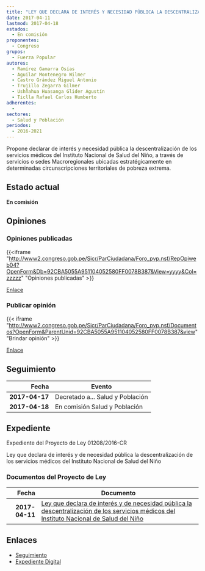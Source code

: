 ```yaml
---
title: "LEY QUE DECLARA DE INTERÉS Y NECESIDAD PÚBLICA LA DESCENTRALIZACIÓN DE LOS SERVICIOS MÉDICOS DEL INSTITUTO NACIONAL DE SALUD DEL NIÑO"
date: 2017-04-11
lastmod: 2017-04-18
estados: 
  - En comisión
proponentes: 
  - Congreso
grupos: 
  - Fuerza Popular
autores: 
  - Ramírez Gamarra Osías
  - Aguilar Montenegro Wilmer
  - Castro Grández Miguel Antonio
  - Trujillo Zegarra Gilmer
  - Ushñahua Huasanga Glider Agustín
  - Ticlla Rafael Carlos Humberto
adherentes: 
  - 
sectores: 
  - Salud y Población
periodos: 
  - 2016-2021
---
```


Propone declarar de interés y necesidad pública la descentralización de los servicios médicos del Instituto Nacional de Salud del Niño, a través de servicios o sedes Macroregionales ubicadas estratégicamente en determinadas circunscripciones territoriales de pobreza extrema.


## Estado actual

**En comisión**

## Opiniones

### Opiniones publicadas

{{<iframe "http://www2.congreso.gob.pe/Sicr/ParCiudadana/Foro_pvp.nsf/RepOpiweb04?OpenForm&Db=92CBA5055A951104052580FF0078B387&View=yyyy&Col=zzzzz" "Opiniones publicadas" >}}

[Enlace](http://www2.congreso.gob.pe/Sicr/ParCiudadana/Foro_pvp.nsf/RepOpiweb04?OpenForm&Db=92CBA5055A951104052580FF0078B387&View=yyyy&Col=zzzzz)
### Publicar opinión

{{< iframe "http://www2.congreso.gob.pe/Sicr/ParCiudadana/Foro_pvp.nsf/Documentos?OpenForm&ParentUnid=92CBA5055A951104052580FF0078B387&view" "Brindar opinión" >}}

[Enlace](http://www2.congreso.gob.pe/Sicr/ParCiudadana/Foro_pvp.nsf/Documentos?OpenForm&ParentUnid=92CBA5055A951104052580FF0078B387&view)

## Seguimiento

| Fecha | Evento |
|------:|--------|
| **2017-04-17** | Decretado a... Salud y Población|
| **2017-04-18** | En comisión Salud y Población|


## Expediente

Expediente del Proyecto de Ley 01208/2016-CR

Ley que declara de interés y de necesidad pública la descentralización de los servicios médicos del Instituto Nacional de Salud del Niño


### Documentos del Proyecto de Ley

| Fecha | Documento |
|------:|--------|
| **2017-04-11** | [Ley que declara de interés y de necesidad pública la descentralización de los servicios médicos del Instituto Nacional de Salud del Niño](http://www.leyes.congreso.gob.pe/Documentos/2016_2021/Proyectos_de_Ley_y_de_Resoluciones_Legislativas/PL0120820170411.pdf) |

## Enlaces 

- [Seguimiento](http://www2.congreso.gob.pe/Sicr/TraDocEstProc/CLProLey2016.nsf/f7fff46988ca05b1052578e100829cc7/3201d5553c05b2c0052580ff0080b8c1?OpenDocument)
- [Expediente Digital](http://www2.congreso.gob.pehttp://www2.congreso.gob.pe/Sicr/TraDocEstProc/CLProLey2016.nsf/f7fff46988ca05b1052578e100829cc7/3201d5553c05b2c0052580ff0080b8c1?OpenDocument&Click=05257FB7005EB655.eb71d0cf91d8294e05256cdf006b5706/$Body/0.1C6C)
